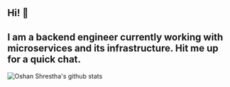 ## Hi! 👋

I am a backend engineer currently working with microservices and its infrastructure. Hit me up for a quick chat.
---

![Oshan Shrestha's github stats](https://github-readme-stats.vercel.app/api?username=shresthaoshan&include_all_commits=true&count_private=true&show_icons=true&line_height=20&title_color=FFFFFF&icon_color=FFFFFF&text_color=FFFFFF&bg_color=0D1117)
